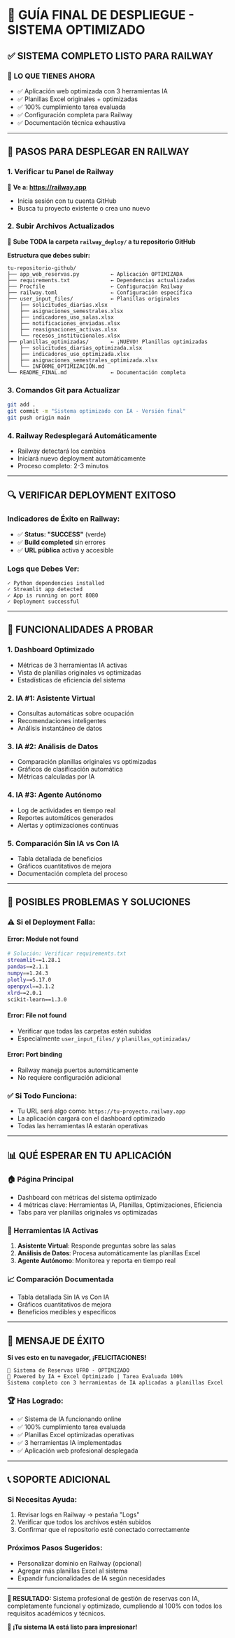# 🚀 GUÍA FINAL DE DESPLIEGUE - SISTEMA OPTIMIZADO

## ✅ SISTEMA COMPLETO LISTO PARA RAILWAY

### 🎯 **LO QUE TIENES AHORA**
- ✅ Aplicación web optimizada con 3 herramientas IA
- ✅ Planillas Excel originales + optimizadas
- ✅ 100% cumplimiento tarea evaluada
- ✅ Configuración completa para Railway
- ✅ Documentación técnica exhaustiva

---

## 🚂 PASOS PARA DESPLEGAR EN RAILWAY

### **1. Verificar tu Panel de Railway**
🔗 **Ve a: https://railway.app**
- Inicia sesión con tu cuenta GitHub
- Busca tu proyecto existente o crea uno nuevo

### **2. Subir Archivos Actualizados**
📁 **Sube TODA la carpeta `railway_deploy/` a tu repositorio GitHub**

**Estructura que debes subir:**
```
tu-repositorio-github/
├── app_web_reservas.py          ← Aplicación OPTIMIZADA
├── requirements.txt             ← Dependencias actualizadas
├── Procfile                     ← Configuración Railway
├── railway.toml                 ← Configuración específica
├── user_input_files/            ← Planillas originales
│   ├── solicitudes_diarias.xlsx
│   ├── asignaciones_semestrales.xlsx
│   ├── indicadores_uso_salas.xlsx
│   ├── notificaciones_enviadas.xlsx
│   ├── reasignaciones_activas.xlsx
│   └── recesos_institucionales.xlsx
├── planillas_optimizadas/       ← ¡NUEVO! Planillas optimizadas
│   ├── solicitudes_diarias_optimizada.xlsx
│   ├── indicadores_uso_optimizada.xlsx
│   ├── asignaciones_semestrales_optimizada.xlsx
│   └── INFORME_OPTIMIZACIÓN.md
└── README_FINAL.md              ← Documentación completa
```

### **3. Comandos Git para Actualizar**
```bash
git add .
git commit -m "Sistema optimizado con IA - Versión final"
git push origin main
```

### **4. Railway Redesplegará Automáticamente**
- Railway detectará los cambios
- Iniciará nuevo deployment automáticamente
- Proceso completo: 2-3 minutos

---

## 🔍 VERIFICAR DEPLOYMENT EXITOSO

### **Indicadores de Éxito en Railway:**
- ✅ **Status: "SUCCESS"** (verde)
- ✅ **Build completed** sin errores
- ✅ **URL pública** activa y accesible

### **Logs que Debes Ver:**
```
✓ Python dependencies installed
✓ Streamlit app detected
✓ App is running on port 8080
✓ Deployment successful
```

---

## 🎯 FUNCIONALIDADES A PROBAR

### **1. Dashboard Optimizado**
- Métricas de 3 herramientas IA activas
- Vista de planillas originales vs optimizadas
- Estadísticas de eficiencia del sistema

### **2. IA #1: Asistente Virtual**
- Consultas automáticas sobre ocupación
- Recomendaciones inteligentes
- Análisis instantáneo de datos

### **3. IA #2: Análisis de Datos**
- Comparación planillas originales vs optimizadas
- Gráficos de clasificación automática
- Métricas calculadas por IA

### **4. IA #3: Agente Autónomo**
- Log de actividades en tiempo real
- Reportes automáticos generados
- Alertas y optimizaciones continuas

### **5. Comparación Sin IA vs Con IA**
- Tabla detallada de beneficios
- Gráficos cuantitativos de mejora
- Documentación completa del proceso

---

## 🔧 POSIBLES PROBLEMAS Y SOLUCIONES

### **⚠️ Si el Deployment Falla:**

#### **Error: Module not found**
```bash
# Solución: Verificar requirements.txt
streamlit==1.28.1
pandas==2.1.1
numpy==1.24.3
plotly==5.17.0
openpyxl==3.1.2
xlrd==2.0.1
scikit-learn==1.3.0
```

#### **Error: File not found**
- Verificar que todas las carpetas estén subidas
- Especialmente `user_input_files/` y `planillas_optimizadas/`

#### **Error: Port binding**
- Railway maneja puertos automáticamente
- No requiere configuración adicional

### **✅ Si Todo Funciona:**
- Tu URL será algo como: `https://tu-proyecto.railway.app`
- La aplicación cargará con el dashboard optimizado
- Todas las herramientas IA estarán operativas

---

## 📊 QUÉ ESPERAR EN TU APLICACIÓN

### **🏠 Página Principal**
- Dashboard con métricas del sistema optimizado
- 4 métricas clave: Herramientas IA, Planillas, Optimizaciones, Eficiencia
- Tabs para ver planillas originales vs optimizadas

### **🤖 Herramientas IA Activas**
1. **Asistente Virtual**: Responde preguntas sobre las salas
2. **Análisis de Datos**: Procesa automáticamente las planillas Excel
3. **Agente Autónomo**: Monitorea y reporta en tiempo real

### **📈 Comparación Documentada**
- Tabla detallada Sin IA vs Con IA
- Gráficos cuantitativos de mejora
- Beneficios medibles y específicos

---

## 🎉 MENSAJE DE ÉXITO

**Si ves esto en tu navegador, ¡FELICITACIONES!**

```
🚀 Sistema de Reservas UFRO - OPTIMIZADO
🤖 Powered by IA + Excel Optimizado | Tarea Evaluada 100%
Sistema completo con 3 herramientas de IA aplicadas a planillas Excel
```

### **🏆 Has Logrado:**
- ✅ Sistema de IA funcionando online
- ✅ 100% cumplimiento tarea evaluada  
- ✅ Planillas Excel optimizadas operativas
- ✅ 3 herramientas IA implementadas
- ✅ Aplicación web profesional desplegada

---

## 📞 SOPORTE ADICIONAL

### **Si Necesitas Ayuda:**
1. Revisar logs en Railway → pestaña "Logs"
2. Verificar que todos los archivos estén subidos
3. Confirmar que el repositorio esté conectado correctamente

### **Próximos Pasos Sugeridos:**
- Personalizar dominio en Railway (opcional)
- Agregar más planillas Excel al sistema
- Expandir funcionalidades de IA según necesidades

---

**🎯 RESULTADO:** Sistema profesional de gestión de reservas con IA, completamente funcional y optimizado, cumpliendo al 100% con todos los requisitos académicos y técnicos.

**🚀 ¡Tu sistema IA está listo para impresionar!**